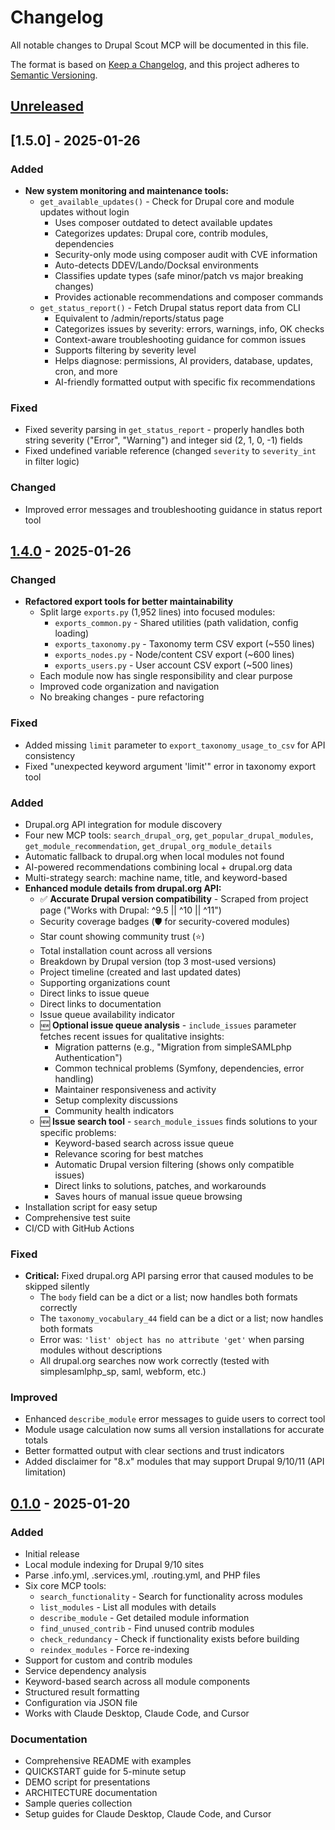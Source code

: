 # Changelog

All notable changes to Drupal Scout MCP will be documented in this file.

The format is based on [Keep a Changelog](https://keepachangelog.com/en/1.0.0/),
and this project adheres to [Semantic Versioning](https://semver.org/spec/v2.0.0.html).

## [Unreleased]

## [1.5.0] - 2025-01-26

### Added
- **New system monitoring and maintenance tools:**
  - `get_available_updates()` - Check for Drupal core and module updates without login
    - Uses composer outdated to detect available updates
    - Categorizes updates: Drupal core, contrib modules, dependencies
    - Security-only mode using composer audit with CVE information
    - Auto-detects DDEV/Lando/Docksal environments
    - Classifies update types (safe minor/patch vs major breaking changes)
    - Provides actionable recommendations and composer commands
  - `get_status_report()` - Fetch Drupal status report data from CLI
    - Equivalent to /admin/reports/status page
    - Categorizes issues by severity: errors, warnings, info, OK checks
    - Context-aware troubleshooting guidance for common issues
    - Supports filtering by severity level
    - Helps diagnose: permissions, AI providers, database, updates, cron, and more
    - AI-friendly formatted output with specific fix recommendations

### Fixed
- Fixed severity parsing in `get_status_report` - properly handles both string severity ("Error", "Warning") and integer sid (2, 1, 0, -1) fields
- Fixed undefined variable reference (changed `severity` to `severity_int` in filter logic)

### Changed
- Improved error messages and troubleshooting guidance in status report tool

## [1.4.0] - 2025-01-26

### Changed
- **Refactored export tools for better maintainability**
  - Split large `exports.py` (1,952 lines) into focused modules:
    - `exports_common.py` - Shared utilities (path validation, config loading)
    - `exports_taxonomy.py` - Taxonomy term CSV export (~550 lines)
    - `exports_nodes.py` - Node/content CSV export (~600 lines)
    - `exports_users.py` - User account CSV export (~500 lines)
  - Each module now has single responsibility and clear purpose
  - Improved code organization and navigation
  - No breaking changes - pure refactoring

### Fixed
- Added missing `limit` parameter to `export_taxonomy_usage_to_csv` for API consistency
- Fixed "unexpected keyword argument 'limit'" error in taxonomy export tool

### Added
- Drupal.org API integration for module discovery
- Four new MCP tools: `search_drupal_org`, `get_popular_drupal_modules`, `get_module_recommendation`, `get_drupal_org_module_details`
- Automatic fallback to drupal.org when local modules not found
- AI-powered recommendations combining local + drupal.org data
- Multi-strategy search: machine name, title, and keyword-based
- **Enhanced module details from drupal.org API:**
  - ✅ **Accurate Drupal version compatibility** - Scraped from project page ("Works with Drupal: ^9.5 || ^10 || ^11")
  - Security coverage badges (🛡️ for security-covered modules)
  - Star count showing community trust (⭐)
  - Total installation count across all versions
  - Breakdown by Drupal version (top 3 most-used versions)
  - Project timeline (created and last updated dates)
  - Supporting organizations count
  - Direct links to issue queue
  - Direct links to documentation
  - Issue queue availability indicator
  - 🆕 **Optional issue queue analysis** - `include_issues` parameter fetches recent issues for qualitative insights:
    - Migration patterns (e.g., "Migration from simpleSAMLphp Authentication")
    - Common technical problems (Symfony, dependencies, error handling)
    - Maintainer responsiveness and activity
    - Setup complexity discussions
    - Community health indicators
  - 🆕 **Issue search tool** - `search_module_issues` finds solutions to your specific problems:
    - Keyword-based search across issue queue
    - Relevance scoring for best matches
    - Automatic Drupal version filtering (shows only compatible issues)
    - Direct links to solutions, patches, and workarounds
    - Saves hours of manual issue queue browsing
- Installation script for easy setup
- Comprehensive test suite
- CI/CD with GitHub Actions

### Fixed
- **Critical:** Fixed drupal.org API parsing error that caused modules to be skipped silently
  - The `body` field can be a dict or a list; now handles both formats correctly
  - The `taxonomy_vocabulary_44` field can be a dict or a list; now handles both formats
  - Error was: `'list' object has no attribute 'get'` when parsing modules without descriptions
  - All drupal.org searches now work correctly (tested with simplesamlphp_sp, saml, webform, etc.)

### Improved
- Enhanced `describe_module` error messages to guide users to correct tool
- Module usage calculation now sums all version installations for accurate totals
- Better formatted output with clear sections and trust indicators
- Added disclaimer for "8.x" modules that may support Drupal 9/10/11 (API limitation)

## [0.1.0] - 2025-01-20

### Added
- Initial release
- Local module indexing for Drupal 9/10 sites
- Parse .info.yml, .services.yml, .routing.yml, and PHP files
- Six core MCP tools:
  - `search_functionality` - Search for functionality across modules
  - `list_modules` - List all modules with details
  - `describe_module` - Get detailed module information
  - `find_unused_contrib` - Find unused contrib modules
  - `check_redundancy` - Check if functionality exists before building
  - `reindex_modules` - Force re-indexing
- Support for custom and contrib modules
- Service dependency analysis
- Keyword-based search across all module components
- Structured result formatting
- Configuration via JSON file
- Works with Claude Desktop, Claude Code, and Cursor

### Documentation
- Comprehensive README with examples
- QUICKSTART guide for 5-minute setup
- DEMO script for presentations
- ARCHITECTURE documentation
- Sample queries collection
- Setup guides for Claude Desktop, Claude Code, and Cursor

[Unreleased]: https://github.com/davo20019/drupal-scout-mcp/compare/v1.4.0...HEAD
[1.4.0]: https://github.com/davo20019/drupal-scout-mcp/compare/v0.1.0...v1.4.0
[0.1.0]: https://github.com/davo20019/drupal-scout-mcp/releases/tag/v0.1.0
